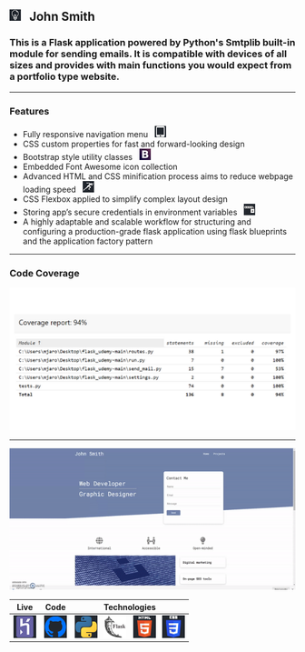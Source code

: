 ## <img src="https://github.com/mjaroszewski1979/mjaroszewski1979/blob/main/bulb.png">  &nbsp; John Smith
### This is a Flask application powered by Python's Smtplib built-in module for sending emails. It is compatible with devices of all sizes and provides with main functions you would expect from a portfolio type website.
--------------------------------------------------

### Features
* Fully responsive navigation menu  &nbsp; <img src="https://github.com/mjaroszewski1979/mjaroszewski1979/blob/main/tablet.png">
* CSS custom properties for fast and forward-looking design
* Bootstrap style utility classes &nbsp; <img src="https://github.com/mjaroszewski1979/mjaroszewski1979/blob/main/boot1.png"> 
* Embedded Font Awesome icon collection 
* Advanced HTML and CSS minification process aims to reduce webpage loading speed &nbsp; <img src="https://github.com/mjaroszewski1979/mjaroszewski1979/blob/main/speed.png">
* CSS Flexbox applied to simplify complex layout design
* Storing app’s secure credentials in environment variables &nbsp; <img src="https://github.com/mjaroszewski1979/mjaroszewski1979/blob/main/security.png"> 
* A highly adaptable and scalable workflow for structuring and configuring a production-grade flask application using flask blueprints and the application factory pattern


-------------------------------------------------

### Code Coverage

 ![caption](https://github.com/mjaroszewski1979/flask_udemy/blob/main/coverage.png)
 
-------------------------------------------------

 ![caption](https://github.com/mjaroszewski1979/flask_udemy/blob/main/johnsmith.gif)

  
  Live | Code | Technologies
  ---- | ---- | ------------
  [<img src="https://github.com/mjaroszewski1979/mjaroszewski1979/blob/main/heroku1.png">](https://flask-smtplib.herokuapp.com/) | [<img src="https://github.com/mjaroszewski1979/mjaroszewski1979/blob/main/github1.png">](https://github.com/mjaroszewski1979/flask_udemy) | <img src="https://github.com/mjaroszewski1979/mjaroszewski1979/blob/main/python1.png"> &nbsp; <img src="https://github.com/mjaroszewski1979/mjaroszewski1979/blob/main/flask.png"> &nbsp; <img src="https://github.com/mjaroszewski1979/mjaroszewski1979/blob/main/html1.png"> &nbsp; <img src="https://github.com/mjaroszewski1979/mjaroszewski1979/blob/main/css1.png"> 
